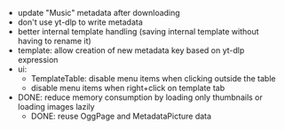 * update "Music" metadata after downloading
* don't use yt-dlp to write metadata
* better internal template handling (saving internal template without having to rename it)
* template: allow creation of new metadata key based on yt-dlp expression
* ui:
  * TemplateTable: disable menu items when clicking outside the table
  * disable menu items when right+click on template tab
* DONE: reduce memory consumption by loading only thumbnails or loading images lazily
  * DONE: reuse OggPage and MetadataPicture data
